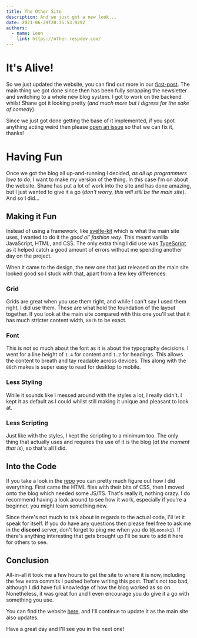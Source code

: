 ```yaml
---
title: The Other Site
description: And we just got a new look...
date: 2021-06-29T20:35:53.929Z
authors:
  - name: Leon
    link: https://other.respdev.com/
---
```


# It's Alive!

So we just updated the website, you can find out more in our [first-post]. The
main thing we got done since then has been fully scrapping the newsletter and
switching to a whole new blog system. I got to work on the backend whilst Shane
got it looking pretty (*and much more but I digress for the sake of comedy*).

Since we just got done getting the base of it implemented, if you spot anything
acting weird then please [open an issue] so that we can fix it, thanks!

# Having Fun

Once we got the blog all up-and-running I decided, *as all up programmers love
to do*, I want to make my version of the thing. In this case I'm on about the
website. Shane has put a lot of work into the site and has done amazing, but I
just wanted to give it a go (*don't worry, this will still be the main site*).
And so I did...

## Making it Fun

Instead of using a framework, like [svelte-kit] which is what the main site
uses, I wanted to do it the *good ol' fashion way*. This meant vanilla 
JavaScript, HTML, and CSS. The only extra thing I did use was [TypeScript] as
it helped catch a good amount of errors without me spending another day on
the project.

When it came to the design, the new one that just released on the main site
looked good so I stuck with that, apart from a few key differences:

### Grid

Grids are great when you use them right, and while I can't say I used them
right, I did use them. These are what hold the foundation of the layout
together. If you look at the main site compared with this one you'll set that
it has much stricter content width, `80ch` to be exact.

### Font

This is not so much about the font as it is about the typography decisions. I
went for a line height of `1.4` for content and `1.2` for headings. This allows
the content to breath and tay readable across devices. This along with the
`80ch` makes is super easy to read for desktop to mobile.

### Less Styling

While it sounds like I messed around with the styles a lot, I really didn't. I
kept it as default as I could whilst still making it unique and pleasant to
look at.

### Less Scripting

Just like with the styles, I kept the scripting to a minimum too. The only
thing that actually uses and requires the use of it is the blog (*at the moment
that is*), so that's all I did.

## Into the Code

If you take a look in the [repo](https://github.com/ResponsiveDev/leon-site)
you can pretty much figure out how I did everything. First came the HTML
files with their bits of CSS, then I moved onto the blog which needed some
JS/TS. That's really it, nothing crazy. I do recommend having a look around
to see how it work, especially if you're a beginner, you might learn something
new.

Since there's not much to talk about in regards to the actual code, I'll let
it speak for itself. If you do have any questions then please feel free to ask
me in the **discord** server, don't forget to ping me when you do (`@Leonski`).
If there's anything interesting that gets brought up I'll be sure to add it
here for others to see.

## Conclusion

All-in-all it took me a few hours to get the site to where it is now, including
the few extra commits I pushed before writing this post. That's not too bad,
although I did have full knowledge of how the blog worked as so on. Nonetheless,
it was great fun and I even encourage you do give it a go with something you
use.

You can find the website [here](https://leon.respdev.com), and I'll continue to
update it as the main site also updates.

Have a great day and I'll see you in the next one!

[first-post]: https://respdev.com/blog/first-post
[open an issue]: https://github.com/ResponsiveDev/main-site/issues/new
[svelte-kit]: https://kit.svelte.dev
[TypeScript]: https://www.typescriptlang.org